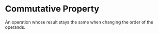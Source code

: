 # Commutative Property

An operation whose result stays the same when changing the order of the
operands.
